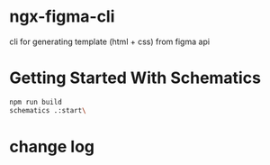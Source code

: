 # ngx-figma-cli
cli for generating template (html + css) from figma api 
# Getting Started With Schematics

```bash
npm run build
schematics .:start\
```

# change log